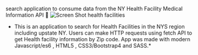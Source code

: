  search application to consume data from the NY Health Facility Medical Information API 🏥
![Screen Shot  health facilities](https://user-images.githubusercontent.com/62628610/85927732-f63b7e80-b875-11ea-959c-9671f0e3ed34.png)

* This is an application to search for Health Facilities in the NYS region including upstate NY. Users can make  HTTP requests using fetch API to get Health facility information by Zip code. App was made with modern Javascript/es6 , HTML5 , CSS3/Bootstrap4 and SASS.*
 
